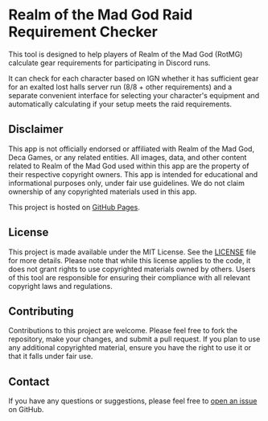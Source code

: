 # Realm of the Mad God Raid Requirement Checker

This tool is designed to help players of Realm of the Mad God (RotMG) calculate gear requirements for participating in Discord runs.

It can check for each character based on IGN whether it has sufficient gear for an exalted lost halls server run (8/8 + other requirements) and a separate convenient interface for selecting your character's equipment and automatically calculating if your setup meets the raid requirements.

## Disclaimer

This app is not officially endorsed or affiliated with Realm of the Mad God, Deca Games, or any related entities. All images, data, and other content related to Realm of the Mad God used within this app are the property of their respective copyright owners. This app is intended for educational and informational purposes only, under fair use guidelines. We do not claim ownership of any copyrighted materials used in this app.

This project is hosted on [GitHub Pages](https://pages.github.com/).

## License

This project is made available under the MIT License. See the [LICENSE](LICENSE) file for more details. Please note that while this license applies to the code, it does not grant rights to use copyrighted materials owned by others. Users of this tool are responsible for ensuring their compliance with all relevant copyright laws and regulations.

## Contributing

Contributions to this project are welcome. Please feel free to fork the repository, make your changes, and submit a pull request. If you plan to use any additional copyrighted material, ensure you have the right to use it or that it falls under fair use.

## Contact

If you have any questions or suggestions, please feel free to [open an issue](https://github.com/yourgithubusername/yourrepositoryname/issues) on GitHub.
